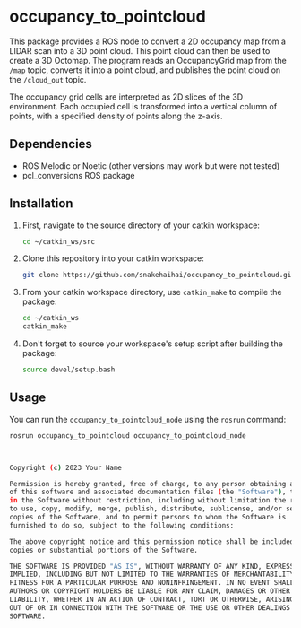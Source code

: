 # occupancy_to_pointcloud

This package provides a ROS node to convert a 2D occupancy map from a LIDAR scan into a 3D point cloud. This point cloud can then be used to create a 3D Octomap. The program reads an OccupancyGrid map from the `/map` topic, converts it into a point cloud, and publishes the point cloud on the `/cloud_out` topic.

The occupancy grid cells are interpreted as 2D slices of the 3D environment. Each occupied cell is transformed into a vertical column of points, with a specified density of points along the z-axis.

## Dependencies

- ROS Melodic or Noetic (other versions may work but were not tested)
- pcl_conversions ROS package

## Installation

1. First, navigate to the source directory of your catkin workspace:

    ```bash
    cd ~/catkin_ws/src
    ```

2. Clone this repository into your catkin workspace:

    ```bash
    git clone https://github.com/snakehaihai/occupancy_to_pointcloud.git
    ```

3. From your catkin workspace directory, use `catkin_make` to compile the package:

    ```bash
    cd ~/catkin_ws
    catkin_make
    ```

4. Don't forget to source your workspace's setup script after building the package:

    ```bash
    source devel/setup.bash
    ```

## Usage

You can run the `occupancy_to_pointcloud_node` using the `rosrun` command:

```bash
rosrun occupancy_to_pointcloud occupancy_to_pointcloud_node



Copyright (c) 2023 Your Name

Permission is hereby granted, free of charge, to any person obtaining a copy
of this software and associated documentation files (the "Software"), to deal
in the Software without restriction, including without limitation the rights
to use, copy, modify, merge, publish, distribute, sublicense, and/or sell
copies of the Software, and to permit persons to whom the Software is
furnished to do so, subject to the following conditions:

The above copyright notice and this permission notice shall be included in all
copies or substantial portions of the Software.

THE SOFTWARE IS PROVIDED "AS IS", WITHOUT WARRANTY OF ANY KIND, EXPRESS OR
IMPLIED, INCLUDING BUT NOT LIMITED TO THE WARRANTIES OF MERCHANTABILITY,
FITNESS FOR A PARTICULAR PURPOSE AND NONINFRINGEMENT. IN NO EVENT SHALL THE
AUTHORS OR COPYRIGHT HOLDERS BE LIABLE FOR ANY CLAIM, DAMAGES OR OTHER
LIABILITY, WHETHER IN AN ACTION OF CONTRACT, TORT OR OTHERWISE, ARISING FROM,
OUT OF OR IN CONNECTION WITH THE SOFTWARE OR THE USE OR OTHER DEALINGS IN THE
SOFTWARE.
